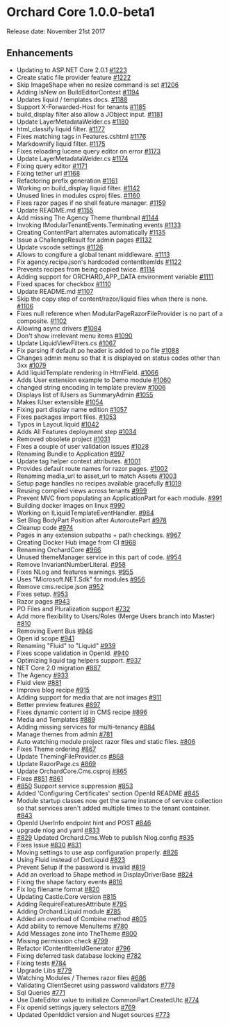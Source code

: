# Orchard Core 1.0.0-beta1

Release date: November 21st 2017

## Enhancements

- Updating to ASP.NET Core 2.0.1 [#1223](https://github.com/OrchardCMS/OrchardCore/pull/1223)
- Create static file provider feature [#1222](https://github.com/OrchardCMS/OrchardCore/pull/1222)
- Skip ImageShape when no resize command is set [#1206](https://github.com/OrchardCMS/OrchardCore/pull/1206)
- Adding IsNew on BuildEditorContext [#1194](https://github.com/OrchardCMS/OrchardCore/pull/1194)
- Updates liquid / templates docs. [#1188](https://github.com/OrchardCMS/OrchardCore/pull/1188)
- Support X-Forwarded-Host for tenants [#1185](https://github.com/OrchardCMS/OrchardCore/pull/1185)
- build_display filter also allow a JObject input. [#1181](https://github.com/OrchardCMS/OrchardCore/pull/1181)
- Update LayerMetadataWelder.cs [#1180](https://github.com/OrchardCMS/OrchardCore/pull/1180)
- html_classify liquid filter. [#1177](https://github.com/OrchardCMS/OrchardCore/pull/1177)
- Fixes matching tags in Features.cshtml [#1176](https://github.com/OrchardCMS/OrchardCore/pull/1176)
- Markdownify liquid filter. [#1175](https://github.com/OrchardCMS/OrchardCore/pull/1175)
- Fixes reloading lucene query editor on error [#1173](https://github.com/OrchardCMS/OrchardCore/pull/1173)
- Update LayerMetadataWelder.cs [#1174](https://github.com/OrchardCMS/OrchardCore/pull/1174)
- Fixing query editor [#1171](https://github.com/OrchardCMS/OrchardCore/pull/1171)
- Fixing tether url [#1168](https://github.com/OrchardCMS/OrchardCore/pull/1168)
- Refactoring prefix generation [#1161](https://github.com/OrchardCMS/OrchardCore/pull/1161)
- Working on build_display liquid filter. [#1142](https://github.com/OrchardCMS/OrchardCore/pull/1142)
- Unused lines in modules csproj files. [#1160](https://github.com/OrchardCMS/OrchardCore/pull/1160)
- Fixes razor pages if no shell feature manager. [#1159](https://github.com/OrchardCMS/OrchardCore/pull/1159)
- Update README.md [#1155](https://github.com/OrchardCMS/OrchardCore/pull/1155)
- Add missing The Agency Theme thumbnail [#1144](https://github.com/OrchardCMS/OrchardCore/pull/1144)
- Invoking IModularTenantEvents.Terminating events [#1133](https://github.com/OrchardCMS/OrchardCore/pull/1133)
- Creating ContentPart alternates automatically [#1135](https://github.com/OrchardCMS/OrchardCore/pull/1135)
- Issue a ChallengeResult for admin pages [#1132](https://github.com/OrchardCMS/OrchardCore/pull/1132)
- Update vscode settings [#1126](https://github.com/OrchardCMS/OrchardCore/pull/1126)
- Allows to congifure a global tenant middleware. [#1113](https://github.com/OrchardCMS/OrchardCore/pull/1113)
- Fix agency.recipe.json's hardcoded contentItemIds [#1122](https://github.com/OrchardCMS/OrchardCore/pull/1122)
- Prevents recipes from being copied twice. [#1114](https://github.com/OrchardCMS/OrchardCore/pull/1114)
- Adding support for ORCHARD_APP_DATA environment variable [#1111](https://github.com/OrchardCMS/OrchardCore/pull/1111)
- Fixed spaces for checkbox [#1110](https://github.com/OrchardCMS/OrchardCore/pull/1110)
- Update README.md [#1107](https://github.com/OrchardCMS/OrchardCore/pull/1107)
- Skip the copy step of content/razor/liquid files when there is none. [#1106](https://github.com/OrchardCMS/OrchardCore/pull/1106)
- Fixes null reference when ModularPageRazorFileProvider is no part of a composite. [#1102](https://github.com/OrchardCMS/OrchardCore/pull/1102)
- Allowing async drivers [#1084](https://github.com/OrchardCMS/OrchardCore/pull/1084)
- Don't show irrelevant menu items [#1090](https://github.com/OrchardCMS/OrchardCore/pull/1090)
- Update LiquidViewFilters.cs [#1067](https://github.com/OrchardCMS/OrchardCore/pull/1067)
- Fix parsing if default po header is added to po file [#1088](https://github.com/OrchardCMS/OrchardCore/pull/1088)
- Changes admin menu so that it is displayed on status codes other than 3xx [#1079](https://github.com/OrchardCMS/OrchardCore/pull/1079)
- Add liquidTemplate rendering in HtmlField. [#1066](https://github.com/OrchardCMS/OrchardCore/pull/1066)
- Adds User extension example to Demo module [#1060](https://github.com/OrchardCMS/OrchardCore/pull/1060)
- changed string encoding in template preview [#1006](https://github.com/OrchardCMS/OrchardCore/pull/1006)
- Displays list of IUsers as SummaryAdmin [#1055](https://github.com/OrchardCMS/OrchardCore/pull/1055)
- Makes IUser extensible [#1054](https://github.com/OrchardCMS/OrchardCore/pull/1054)
- Fixing part display name edition [#1057](https://github.com/OrchardCMS/OrchardCore/pull/1057)
- Fixes packages import files. [#1053](https://github.com/OrchardCMS/OrchardCore/pull/1053)
- Typos in Layout.liquid [#1042](https://github.com/OrchardCMS/OrchardCore/pull/1042)
- Adds All Features deployment step [#1034](https://github.com/OrchardCMS/OrchardCore/pull/1034)
- Removed obsolete project [#1031](https://github.com/OrchardCMS/OrchardCore/pull/1031)
- Fixes a couple of user validation issues [#1028](https://github.com/OrchardCMS/OrchardCore/pull/1028)
- Renaming Bundle to Application [#997](https://github.com/OrchardCMS/OrchardCore/pull/997)
- Update tag helper context attributes. [#1001](https://github.com/OrchardCMS/OrchardCore/pull/1001)
- Provides default route names for razor pages. [#1002](https://github.com/OrchardCMS/OrchardCore/pull/1002)
- Renaming media_url to asset_url to match Assets [#1003](https://github.com/OrchardCMS/OrchardCore/pull/1003)
- Setup page handles no recipes available gracefully [#1019](https://github.com/OrchardCMS/OrchardCore/pull/1019)
- Reusing compiled views across tenants [#999](https://github.com/OrchardCMS/OrchardCore/pull/999)
- Prevent MVC from populating an ApplicationPart for each module. [#991](https://github.com/OrchardCMS/OrchardCore/pull/991)
- Building docker images on linux [#990](https://github.com/OrchardCMS/OrchardCore/pull/990)
- Working on ILiquidTemplateEventHandler. [#984](https://github.com/OrchardCMS/OrchardCore/pull/984)
- Set Blog BodyPart Position after AutoroutePart [#978](https://github.com/OrchardCMS/OrchardCore/pull/978)
- Cleanup code [#974](https://github.com/OrchardCMS/OrchardCore/pull/974)
- Pages in any extension subpaths + path checkings. [#967](https://github.com/OrchardCMS/OrchardCore/pull/967)
- Creating Docker Hub image from CI [#968](https://github.com/OrchardCMS/OrchardCore/pull/968)
- Renaming OrchardCore [#966](https://github.com/OrchardCMS/OrchardCore/pull/966)
- Unused themeManager service in this part of code. [#954](https://github.com/OrchardCMS/OrchardCore/pull/954)
- Remove InvariantNumberLiteral. [#958](https://github.com/OrchardCMS/OrchardCore/pull/958)
- Fixes NLog and features  warnings. [#955](https://github.com/OrchardCMS/OrchardCore/pull/955)
- Uses "Microsoft.NET.Sdk" for modules [#956](https://github.com/OrchardCMS/OrchardCore/pull/956)
- Remove cms.recipe.json [#952](https://github.com/OrchardCMS/OrchardCore/pull/952)
- Fixes setup. [#953](https://github.com/OrchardCMS/OrchardCore/pull/953)
- Razor pages [#943](https://github.com/OrchardCMS/OrchardCore/pull/943)
- PO Files and Pluralization support [#732](https://github.com/OrchardCMS/OrchardCore/pull/732)
- Add more flexibility to Users/Roles (Merge Users branch into Master) [#810](https://github.com/OrchardCMS/OrchardCore/pull/810)
- Removing Event Bus [#946](https://github.com/OrchardCMS/OrchardCore/pull/946)
- Open id scope [#941](https://github.com/OrchardCMS/OrchardCore/pull/941)
- Renaming "Fluid" to "Liquid" [#939](https://github.com/OrchardCMS/OrchardCore/pull/939)
- Fixes scope validation in OpenId. [#940](https://github.com/OrchardCMS/OrchardCore/pull/940)
- Optimizing liquid tag helpers support. [#937](https://github.com/OrchardCMS/OrchardCore/pull/937)
- NET Core 2.0 migration [#887](https://github.com/OrchardCMS/OrchardCore/pull/887)
- The Agency [#933](https://github.com/OrchardCMS/OrchardCore/pull/933)
- Fluid view [#881](https://github.com/OrchardCMS/OrchardCore/pull/881)
- Improve blog recipe [#915](https://github.com/OrchardCMS/OrchardCore/pull/915)
- Adding support for media that are not images [#911](https://github.com/OrchardCMS/OrchardCore/pull/911)
- Better preview features [#897](https://github.com/OrchardCMS/OrchardCore/pull/897)
- Fixes dynamic content id in CMS recipe [#896](https://github.com/OrchardCMS/OrchardCore/pull/896)
- Media and Templates [#889](https://github.com/OrchardCMS/OrchardCore/pull/889)
- Adding missing services for multi-tenancy [#884](https://github.com/OrchardCMS/OrchardCore/pull/884)
- Manage themes from admin [#781](https://github.com/OrchardCMS/OrchardCore/pull/781)
- Auto watching module project razor files and static files. [#806](https://github.com/OrchardCMS/OrchardCore/pull/806)
- Fixes Theme ordering [#867](https://github.com/OrchardCMS/OrchardCore/pull/867)
- Update ThemingFileProvider.cs [#868](https://github.com/OrchardCMS/OrchardCore/pull/868)
- Update RazorPage.cs [#869](https://github.com/OrchardCMS/OrchardCore/pull/869)
- Update OrchardCore.Cms.csproj [#865](https://github.com/OrchardCMS/OrchardCore/pull/865)
- Fixes [#851](https://github.com/OrchardCMS/OrchardCore/pull/851) [#861](https://github.com/OrchardCMS/OrchardCore/pull/861)
- [#850](https://github.com/OrchardCMS/OrchardCore/pull/850) Support service suppression  [#853](https://github.com/OrchardCMS/OrchardCore/pull/853)
- Added 'Configuring Certificates' section OpenId README [#845](https://github.com/OrchardCMS/OrchardCore/pull/845)
- Module startup classes now get the same instance of service collection so that services aren't added multiple times to the tenant container. [#843](https://github.com/OrchardCMS/OrchardCore/pull/843)
- OpenId UserInfo endpoint hint and POST [#846](https://github.com/OrchardCMS/OrchardCore/pull/846)
- upgrade nlog and yaml [#833](https://github.com/OrchardCMS/OrchardCore/pull/833)
- [#829](https://github.com/OrchardCMS/OrchardCore/pull/829) Updated Orchard.Cms.Web to publish Nlog.config [#835](https://github.com/OrchardCMS/OrchardCore/pull/835)
- Fixes issue [#830](https://github.com/OrchardCMS/OrchardCore/pull/830)  [#831](https://github.com/OrchardCMS/OrchardCore/pull/831)
- Moving settings to use asp configuration properly. [#826](https://github.com/OrchardCMS/OrchardCore/pull/826)
- Using Fluid instead of DotLiquid [#823](https://github.com/OrchardCMS/OrchardCore/pull/823)
- Prevent Setup if the password is invalid [#819](https://github.com/OrchardCMS/OrchardCore/pull/819)
- Add an overload to Shape method in DisplayDriverBase [#824](https://github.com/OrchardCMS/OrchardCore/pull/824)
- Fixing the shape factory events [#816](https://github.com/OrchardCMS/OrchardCore/pull/816)
- Fix log filename format [#820](https://github.com/OrchardCMS/OrchardCore/pull/820)
- Updating Castle.Core version [#815](https://github.com/OrchardCMS/OrchardCore/pull/815)
- Adding RequireFeaturesAttribute [#795](https://github.com/OrchardCMS/OrchardCore/pull/795)
- Adding Orchard.Liquid module [#785](https://github.com/OrchardCMS/OrchardCore/pull/785)
- Added an overload of Combine method [#805](https://github.com/OrchardCMS/OrchardCore/pull/805)
- Add ability to remove MenuItems [#780](https://github.com/OrchardCMS/OrchardCore/pull/780)
- Add Messages zone into TheTheme [#800](https://github.com/OrchardCMS/OrchardCore/pull/800)
- Missing permission check [#799](https://github.com/OrchardCMS/OrchardCore/pull/799)
- Refactor IContentItemIdGenerator [#796](https://github.com/OrchardCMS/OrchardCore/pull/796)
- Fixing deferred task database locking [#782](https://github.com/OrchardCMS/OrchardCore/pull/782)
- Fixing tests [#784](https://github.com/OrchardCMS/OrchardCore/pull/784)
- Upgrade Libs [#779](https://github.com/OrchardCMS/OrchardCore/pull/779)
- Watching Modules / Themes razor files [#686](https://github.com/OrchardCMS/OrchardCore/pull/686)
- Validating ClientSecret using password validators [#778](https://github.com/OrchardCMS/OrchardCore/pull/778)
- Sql Queries [#771](https://github.com/OrchardCMS/OrchardCore/pull/771)
- Use DateEditor value to initialize CommonPart.CreatedUtc [#774](https://github.com/OrchardCMS/OrchardCore/pull/774)
- Fix openid settings jquery selectors [#769](https://github.com/OrchardCMS/OrchardCore/pull/769)
- Updated OpenIddict version and Nuget sources [#773](https://github.com/OrchardCMS/OrchardCore/pull/773)
